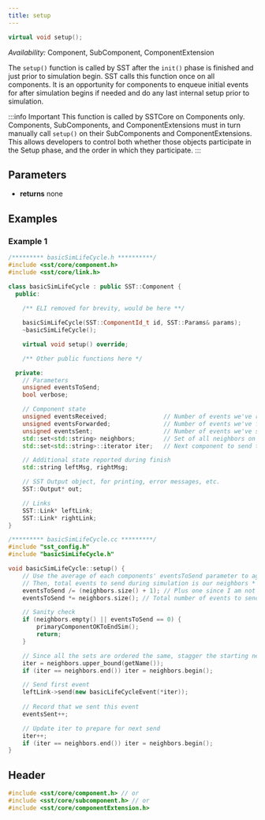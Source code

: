 ```yaml
---
title: setup
---
```

<!---
SAND202X-XXXX X
Source: location of source document if any
--->
```cpp
virtual void setup();
```
*Availability:* Component, SubComponent, ComponentExtension

The `setup()` function is called by SST after the `init()` phase is finished and just prior to simulation begin. SST calls this function once on all components. It is an opportunity for components to enqueue initial events for after simulation begins if needed and do any last internal setup prior to simulation.

:::info Important
This function is called by SSTCore on Components only. Components, SubComponents, and ComponentExtensions must in turn manually call `setup()` on their SubComponents and ComponentExtensions. This allows developers to control both whether those objects participate in the Setup phase, and the order in which they participate. 
:::


## Parameters
* **returns** none


## Examples

<!--- SOURCE_CODE: sst-elements/src/sst/elements/simpleElementExample/basicSimLifeCycle.h --->
<!--- SOURCE_CODE: sst-elements/src/sst/elements/simpleElementExample/basicSimLifeCycle.cc --->
### Example 1
```cpp
/********* basicSimLifeCycle.h **********/
#include <sst/core/component.h>
#include <sst/core/link.h>

class basicSimLifeCycle : public SST::Component {
  public:
	
	/** ELI removed for brevity, would be here **/

	basicSimLifeCycle(SST::ComponentId_t id, SST::Params& params);
	~basicSimLifeCycle();

    virtual void setup() override;

	/** Other public functions here */

  private:
	// Parameters
    unsigned eventsToSend;
    bool verbose;

    // Component state
    unsigned eventsReceived;                // Number of events we've received
    unsigned eventsForwarded;               // Number of events we've forwarded
    unsigned eventsSent;                    // Number of events we've sent (initiated)
    std::set<std::string> neighbors;        // Set of all neighbors on the ring
    std::set<std::string>::iterator iter;   // Next component to send to in the eventRequests map 

    // Additional state reported during finish
    std::string leftMsg, rightMsg;

    // SST Output object, for printing, error messages, etc.
    SST::Output* out;

    // Links
    SST::Link* leftLink;
    SST::Link* rightLink;
}

/********* basicSimLifeCycle.cc *********/
#include "sst_config.h"
#include "basicSimLifeCycle.h"

void basicSimLifeCycle::setup() {
    // Use the average of each components' eventsToSend parameter to agree on eventsToSend
    // Then, total events to send during simulation is our neighbors * events to each
    eventsToSend /= (neighbors.size() + 1); // Plus one since I am not in the neighbor list
    eventsToSend *= neighbors.size(); // Total number of events to send

    // Sanity check
    if (neighbors.empty() || eventsToSend == 0) {
        primaryComponentOKToEndSim();
        return;
    }

    // Since all the sets are ordered the same, stagger the starting neighbor
    iter = neighbors.upper_bound(getName());
    if (iter == neighbors.end()) iter = neighbors.begin();

    // Send first event
    leftLink->send(new basicLifeCycleEvent(*iter));
    
    // Record that we sent this event
    eventsSent++;

    // Update iter to prepare for next send
    iter++;
    if (iter == neighbors.end()) iter = neighbors.begin();
}
```

## Header
```cpp
#include <sst/core/component.h> // or
#include <sst/core/subcomponent.h> // or
#include <sst/core/componentExtension.h>
```
